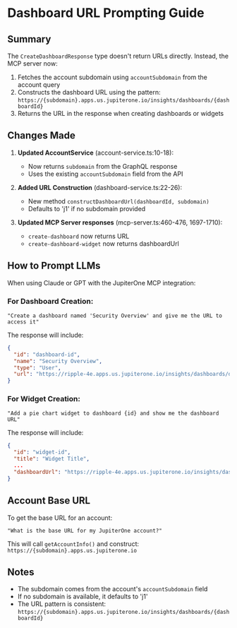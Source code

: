 # Dashboard URL Prompting Guide

## Summary

The `CreateDashboardResponse` type doesn't return URLs directly. Instead, the MCP server now:

1. Fetches the account subdomain using `accountSubdomain` from the account query
2. Constructs the dashboard URL using the pattern: `https://{subdomain}.apps.us.jupiterone.io/insights/dashboards/{dashboardId}`
3. Returns the URL in the response when creating dashboards or widgets

## Changes Made

1. **Updated AccountService** (account-service.ts:10-18):
   - Now returns `subdomain` from the GraphQL response
   - Uses the existing `accountSubdomain` field from the API

2. **Added URL Construction** (dashboard-service.ts:22-26):
   - New method `constructDashboardUrl(dashboardId, subdomain)`
   - Defaults to 'j1' if no subdomain provided

3. **Updated MCP Server responses** (mcp-server.ts:460-476, 1697-1710):
   - `create-dashboard` now returns URL
   - `create-dashboard-widget` now returns dashboardUrl

## How to Prompt LLMs

When using Claude or GPT with the JupiterOne MCP integration:

### For Dashboard Creation:
```
"Create a dashboard named 'Security Overview' and give me the URL to access it"
```

The response will include:
```json
{
  "id": "dashboard-id",
  "name": "Security Overview",
  "type": "User",
  "url": "https://ripple-4e.apps.us.jupiterone.io/insights/dashboards/dashboard-id"
}
```

### For Widget Creation:
```
"Add a pie chart widget to dashboard {id} and show me the dashboard URL"
```

The response will include:
```json
{
  "id": "widget-id",
  "title": "Widget Title",
  ...
  "dashboardUrl": "https://ripple-4e.apps.us.jupiterone.io/insights/dashboards/dashboard-id"
}
```

## Account Base URL

To get the base URL for an account:
```
"What is the base URL for my JupiterOne account?"
```

This will call `getAccountInfo()` and construct: `https://{subdomain}.apps.us.jupiterone.io`

## Notes

- The subdomain comes from the account's `accountSubdomain` field
- If no subdomain is available, it defaults to 'j1'
- The URL pattern is consistent: `https://{subdomain}.apps.us.jupiterone.io/insights/dashboards/{dashboardId}`